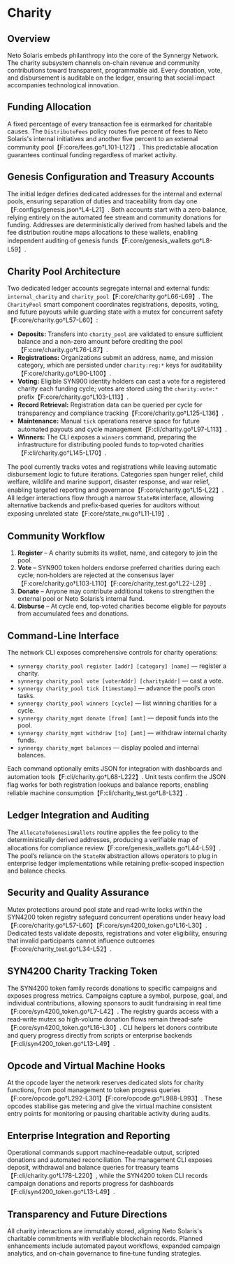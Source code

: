 # Charity

## Overview
Neto Solaris embeds philanthropy into the core of the Synnergy Network. The charity subsystem channels on-chain revenue and community contributions toward transparent, programmable aid. Every donation, vote, and disbursement is auditable on the ledger, ensuring that social impact accompanies technological innovation.

## Funding Allocation
A fixed percentage of every transaction fee is earmarked for charitable causes. The `DistributeFees` policy routes five percent of fees to Neto Solaris's internal initiatives and another five percent to an external community pool【F:core/fees.go†L101-L127】. This predictable allocation guarantees continual funding regardless of market activity.

## Genesis Configuration and Treasury Accounts
The initial ledger defines dedicated addresses for the internal and external pools, ensuring separation of duties and traceability from day one【F:configs/genesis.json†L4-L21】. Both accounts start with a zero balance, relying entirely on the automated fee stream and community donations for funding. Addresses are deterministically derived from hashed labels and the fee distribution routine maps allocations to these wallets, enabling independent auditing of genesis funds【F:core/genesis_wallets.go†L8-L59】.

## Charity Pool Architecture
Two dedicated ledger accounts segregate internal and external funds: `internal_charity` and `charity_pool`【F:core/charity.go†L66-L69】. The `CharityPool` smart component coordinates registrations, deposits, voting, and future payouts while guarding state with a mutex for concurrent safety【F:core/charity.go†L57-L60】:

- **Deposits:** Transfers into `charity_pool` are validated to ensure sufficient balance and a non-zero amount before crediting the pool【F:core/charity.go†L76-L87】.
- **Registrations:** Organizations submit an address, name, and mission category, which are persisted under `charity:reg:*` keys for auditability【F:core/charity.go†L90-L100】.
- **Voting:** Eligible SYN900 identity holders can cast a vote for a registered charity each funding cycle; votes are stored using the `charity:vote:*` prefix【F:core/charity.go†L103-L113】.
- **Record Retrieval:** Registration data can be queried per cycle for transparency and compliance tracking【F:core/charity.go†L125-L136】.
- **Maintenance:** Manual `tick` operations reserve space for future automated payouts and cycle management【F:cli/charity.go†L97-L113】.
- **Winners:** The CLI exposes a `winners` command, preparing the infrastructure for distributing pooled funds to top‑voted charities【F:cli/charity.go†L145-L170】.

The pool currently tracks votes and registrations while leaving automatic disbursement logic to future iterations. Categories span hunger relief, child welfare, wildlife and marine support, disaster response, and war relief, enabling targeted reporting and governance【F:core/charity.go†L15-L22】. All ledger interactions flow through a narrow `StateRW` interface, allowing alternative backends and prefix‑based queries for auditors without exposing unrelated state【F:core/state_rw.go†L11-L19】.

## Community Workflow
1. **Register** – A charity submits its wallet, name, and category to join the pool.
2. **Vote** – SYN900 token holders endorse preferred charities during each cycle; non‑holders are rejected at the consensus layer【F:core/charity.go†L103-L110】【F:core/charity_test.go†L22-L29】.
3. **Donate** – Anyone may contribute additional tokens to strengthen the external pool or Neto Solaris’s internal fund.
4. **Disburse** – At cycle end, top‑voted charities become eligible for payouts from accumulated fees and donations.

## Command‑Line Interface
The network CLI exposes comprehensive controls for charity operations:

- `synnergy charity_pool register [addr] [category] [name]` — register a charity.
- `synnergy charity_pool vote [voterAddr] [charityAddr]` — cast a vote.
- `synnergy charity_pool tick [timestamp]` — advance the pool’s cron tasks.
- `synnergy charity_pool winners [cycle]` — list winning charities for a cycle.
- `synnergy charity_mgmt donate [from] [amt]` — deposit funds into the pool.
- `synnergy charity_mgmt withdraw [to] [amt]` — withdraw internal charity funds.
- `synnergy charity_mgmt balances` — display pooled and internal balances.

Each command optionally emits JSON for integration with dashboards and automation tools【F:cli/charity.go†L68-L222】. Unit tests confirm the JSON flag works for both registration lookups and balance reports, enabling reliable machine consumption【F:cli/charity_test.go†L8-L32】.

## Ledger Integration and Auditing
The `AllocateToGenesisWallets` routine applies the fee policy to the deterministically derived addresses, producing a verifiable map of allocations for compliance review【F:core/genesis_wallets.go†L44-L59】. The pool’s reliance on the `StateRW` abstraction allows operators to plug in enterprise ledger implementations while retaining prefix-scoped inspection and balance checks.

## Security and Quality Assurance
Mutex protections around pool state and read‑write locks within the SYN4200 token registry safeguard concurrent operations under heavy load【F:core/charity.go†L57-L60】【F:core/syn4200_token.go†L16-L30】. Dedicated tests validate deposits, registrations and voter eligibility, ensuring that invalid participants cannot influence outcomes【F:core/charity_test.go†L34-L52】.

## SYN4200 Charity Tracking Token
The SYN4200 token family records donations to specific campaigns and exposes progress metrics. Campaigns capture a symbol, purpose, goal, and individual contributions, allowing sponsors to audit fundraising in real time【F:core/syn4200_token.go†L7-L42】. The registry guards access with a read‑write mutex so high‑volume donation flows remain thread‑safe【F:core/syn4200_token.go†L16-L30】. CLI helpers let donors contribute and query progress directly from scripts or enterprise backends【F:cli/syn4200_token.go†L13-L49】.

## Opcode and Virtual Machine Hooks
At the opcode layer the network reserves dedicated slots for charity functions, from pool management to token progress queries【F:core/opcode.go†L292-L301】【F:core/opcode.go†L988-L993】. These opcodes stabilise gas metering and give the virtual machine consistent entry points for monitoring or pausing charitable activity during audits.

## Enterprise Integration and Reporting
Operational commands support machine‑readable output, scripted donations and automated reconciliation. The management CLI exposes deposit, withdrawal and balance queries for treasury teams【F:cli/charity.go†L178-L220】, while the SYN4200 token CLI records campaign donations and reports progress for dashboards【F:cli/syn4200_token.go†L13-L49】.

## Transparency and Future Directions
All charity interactions are immutably stored, aligning Neto Solaris's charitable commitments with verifiable blockchain records. Planned enhancements include automated payout workflows, expanded campaign analytics, and on-chain governance to fine‑tune funding strategies.

